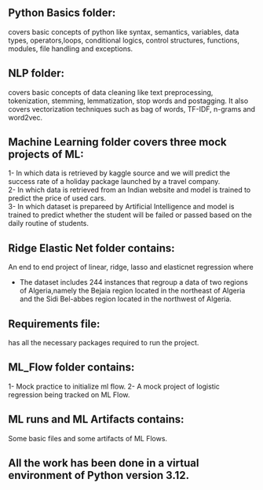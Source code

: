 ## Python Basics folder:
 covers basic concepts of python like syntax, semantics, variables, data types, operators,loops, conditional logics, control structures, functions, modules, file handling and exceptions.
## NLP folder:
 covers basic concepts of data cleaning like text preprocessing, tokenization, stemming, lemmatization, stop words and postagging.
 It also covers vectorization techniques such as bag of words, TF-IDF, n-grams and word2vec.
## Machine Learning folder covers three mock projects of ML:
1- In which data is retrieved by kaggle source and we will predict the success rate of a holiday package launched by a travel company.    
2- In which data is retrieved from an Indian website  and model is trained to predict the price of used cars.      
3- In which dataset is prepareed by Artificial Intelligence and model is trained to predict whether the student will be failed or passed based on the daily routine of students.    
## Ridge Elastic Net folder contains:
An end to end project of linear, ridge, lasso and elasticnet regression where 
- The dataset includes 244 instances that regroup a data of two regions of Algeria,namely the Bejaia region located in the northeast of Algeria and the Sidi Bel-abbes region located in the northwest of Algeria.                                          
## Requirements file:
 has all the necessary packages required to run the project.
## ML_Flow folder contains:
1- Mock practice to initialize ml flow.
2- A mock project of logistic regression being tracked on ML Flow.
## ML runs and ML Artifacts contains:
Some basic files and some artifacts of ML Flows.

## All the work has been done in a virtual environment of Python version 3.12.